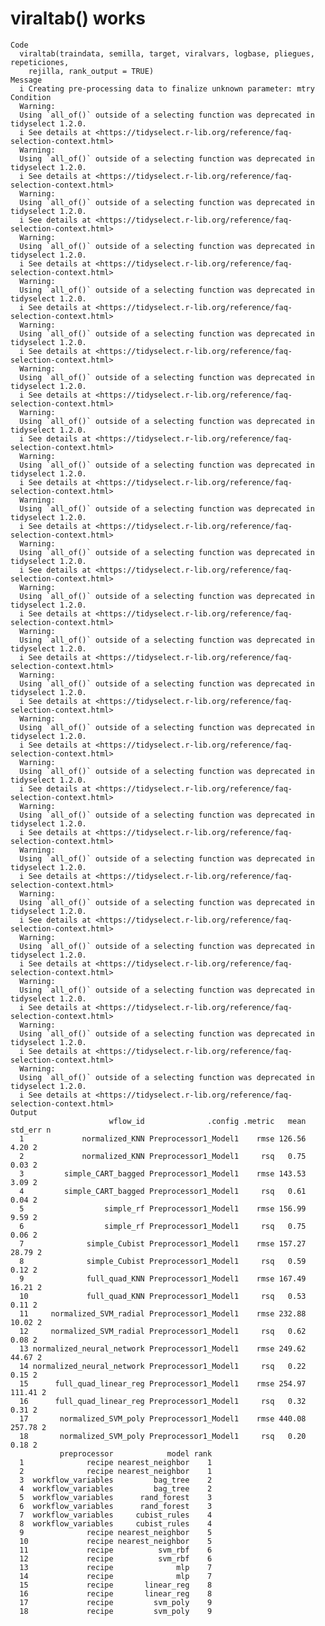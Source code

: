 # viraltab() works

    Code
      viraltab(traindata, semilla, target, viralvars, logbase, pliegues, repeticiones,
        rejilla, rank_output = TRUE)
    Message
      i Creating pre-processing data to finalize unknown parameter: mtry
    Condition
      Warning:
      Using `all_of()` outside of a selecting function was deprecated in tidyselect 1.2.0.
      i See details at <https://tidyselect.r-lib.org/reference/faq-selection-context.html>
      Warning:
      Using `all_of()` outside of a selecting function was deprecated in tidyselect 1.2.0.
      i See details at <https://tidyselect.r-lib.org/reference/faq-selection-context.html>
      Warning:
      Using `all_of()` outside of a selecting function was deprecated in tidyselect 1.2.0.
      i See details at <https://tidyselect.r-lib.org/reference/faq-selection-context.html>
      Warning:
      Using `all_of()` outside of a selecting function was deprecated in tidyselect 1.2.0.
      i See details at <https://tidyselect.r-lib.org/reference/faq-selection-context.html>
      Warning:
      Using `all_of()` outside of a selecting function was deprecated in tidyselect 1.2.0.
      i See details at <https://tidyselect.r-lib.org/reference/faq-selection-context.html>
      Warning:
      Using `all_of()` outside of a selecting function was deprecated in tidyselect 1.2.0.
      i See details at <https://tidyselect.r-lib.org/reference/faq-selection-context.html>
      Warning:
      Using `all_of()` outside of a selecting function was deprecated in tidyselect 1.2.0.
      i See details at <https://tidyselect.r-lib.org/reference/faq-selection-context.html>
      Warning:
      Using `all_of()` outside of a selecting function was deprecated in tidyselect 1.2.0.
      i See details at <https://tidyselect.r-lib.org/reference/faq-selection-context.html>
      Warning:
      Using `all_of()` outside of a selecting function was deprecated in tidyselect 1.2.0.
      i See details at <https://tidyselect.r-lib.org/reference/faq-selection-context.html>
      Warning:
      Using `all_of()` outside of a selecting function was deprecated in tidyselect 1.2.0.
      i See details at <https://tidyselect.r-lib.org/reference/faq-selection-context.html>
      Warning:
      Using `all_of()` outside of a selecting function was deprecated in tidyselect 1.2.0.
      i See details at <https://tidyselect.r-lib.org/reference/faq-selection-context.html>
      Warning:
      Using `all_of()` outside of a selecting function was deprecated in tidyselect 1.2.0.
      i See details at <https://tidyselect.r-lib.org/reference/faq-selection-context.html>
      Warning:
      Using `all_of()` outside of a selecting function was deprecated in tidyselect 1.2.0.
      i See details at <https://tidyselect.r-lib.org/reference/faq-selection-context.html>
      Warning:
      Using `all_of()` outside of a selecting function was deprecated in tidyselect 1.2.0.
      i See details at <https://tidyselect.r-lib.org/reference/faq-selection-context.html>
      Warning:
      Using `all_of()` outside of a selecting function was deprecated in tidyselect 1.2.0.
      i See details at <https://tidyselect.r-lib.org/reference/faq-selection-context.html>
      Warning:
      Using `all_of()` outside of a selecting function was deprecated in tidyselect 1.2.0.
      i See details at <https://tidyselect.r-lib.org/reference/faq-selection-context.html>
      Warning:
      Using `all_of()` outside of a selecting function was deprecated in tidyselect 1.2.0.
      i See details at <https://tidyselect.r-lib.org/reference/faq-selection-context.html>
      Warning:
      Using `all_of()` outside of a selecting function was deprecated in tidyselect 1.2.0.
      i See details at <https://tidyselect.r-lib.org/reference/faq-selection-context.html>
      Warning:
      Using `all_of()` outside of a selecting function was deprecated in tidyselect 1.2.0.
      i See details at <https://tidyselect.r-lib.org/reference/faq-selection-context.html>
      Warning:
      Using `all_of()` outside of a selecting function was deprecated in tidyselect 1.2.0.
      i See details at <https://tidyselect.r-lib.org/reference/faq-selection-context.html>
      Warning:
      Using `all_of()` outside of a selecting function was deprecated in tidyselect 1.2.0.
      i See details at <https://tidyselect.r-lib.org/reference/faq-selection-context.html>
      Warning:
      Using `all_of()` outside of a selecting function was deprecated in tidyselect 1.2.0.
      i See details at <https://tidyselect.r-lib.org/reference/faq-selection-context.html>
      Warning:
      Using `all_of()` outside of a selecting function was deprecated in tidyselect 1.2.0.
      i See details at <https://tidyselect.r-lib.org/reference/faq-selection-context.html>
    Output
                          wflow_id              .config .metric   mean std_err n
      1             normalized_KNN Preprocessor1_Model1    rmse 126.56    4.20 2
      2             normalized_KNN Preprocessor1_Model1     rsq   0.75    0.03 2
      3         simple_CART_bagged Preprocessor1_Model1    rmse 143.53    3.09 2
      4         simple_CART_bagged Preprocessor1_Model1     rsq   0.61    0.04 2
      5                  simple_rf Preprocessor1_Model1    rmse 156.99    9.59 2
      6                  simple_rf Preprocessor1_Model1     rsq   0.75    0.06 2
      7              simple_Cubist Preprocessor1_Model1    rmse 157.27   28.79 2
      8              simple_Cubist Preprocessor1_Model1     rsq   0.59    0.12 2
      9              full_quad_KNN Preprocessor1_Model1    rmse 167.49   16.21 2
      10             full_quad_KNN Preprocessor1_Model1     rsq   0.53    0.11 2
      11     normalized_SVM_radial Preprocessor1_Model1    rmse 232.88   10.02 2
      12     normalized_SVM_radial Preprocessor1_Model1     rsq   0.62    0.08 2
      13 normalized_neural_network Preprocessor1_Model1    rmse 249.62   44.67 2
      14 normalized_neural_network Preprocessor1_Model1     rsq   0.22    0.15 2
      15      full_quad_linear_reg Preprocessor1_Model1    rmse 254.97  111.41 2
      16      full_quad_linear_reg Preprocessor1_Model1     rsq   0.32    0.31 2
      17       normalized_SVM_poly Preprocessor1_Model1    rmse 440.08  257.78 2
      18       normalized_SVM_poly Preprocessor1_Model1     rsq   0.20    0.18 2
               preprocessor            model rank
      1              recipe nearest_neighbor    1
      2              recipe nearest_neighbor    1
      3  workflow_variables         bag_tree    2
      4  workflow_variables         bag_tree    2
      5  workflow_variables      rand_forest    3
      6  workflow_variables      rand_forest    3
      7  workflow_variables     cubist_rules    4
      8  workflow_variables     cubist_rules    4
      9              recipe nearest_neighbor    5
      10             recipe nearest_neighbor    5
      11             recipe          svm_rbf    6
      12             recipe          svm_rbf    6
      13             recipe              mlp    7
      14             recipe              mlp    7
      15             recipe       linear_reg    8
      16             recipe       linear_reg    8
      17             recipe         svm_poly    9
      18             recipe         svm_poly    9

